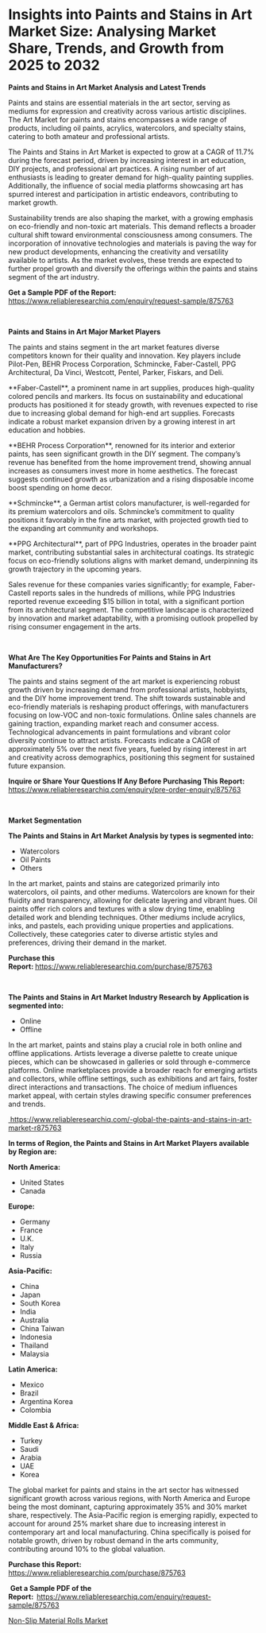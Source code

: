 <p><h1>Insights into Paints and Stains in Art Market Size: Analysing Market Share, Trends, and Growth from 2025 to 2032</h1></p><p><strong>Paints and Stains in Art Market Analysis and Latest Trends</strong></p>
<p><p>Paints and stains are essential materials in the art sector, serving as mediums for expression and creativity across various artistic disciplines. The Art Market for paints and stains encompasses a wide range of products, including oil paints, acrylics, watercolors, and specialty stains, catering to both amateur and professional artists. </p><p>The Paints and Stains in Art Market is expected to grow at a CAGR of 11.7% during the forecast period, driven by increasing interest in art education, DIY projects, and professional art practices. A rising number of art enthusiasts is leading to greater demand for high-quality painting supplies. Additionally, the influence of social media platforms showcasing art has spurred interest and participation in artistic endeavors, contributing to market growth.</p><p>Sustainability trends are also shaping the market, with a growing emphasis on eco-friendly and non-toxic art materials. This demand reflects a broader cultural shift toward environmental consciousness among consumers. The incorporation of innovative technologies and materials is paving the way for new product developments, enhancing the creativity and versatility available to artists. As the market evolves, these trends are expected to further propel growth and diversify the offerings within the paints and stains segment of the art industry.</p></p>
<p><strong>Get a Sample PDF of the Report:&nbsp;</strong> <a href="https://www.reliableresearchiq.com/enquiry/request-sample/875763?utm_campaign=2883&utm_medium=2&utm_source=Github&utm_content=ia&utm_term=21032025&utm_id=paints-and-stains-in-art">https://www.reliableresearchiq.com/enquiry/request-sample/875763</a></p>
<p>&nbsp;</p>
<p><strong>Paints and Stains in Art Major Market Players</strong></p>
<p><p>The paints and stains segment in the art market features diverse competitors known for their quality and innovation. Key players include Pilot-Pen, BEHR Process Corporation, Schmincke, Faber-Castell, PPG Architectural, Da Vinci, Westcott, Pentel, Parker, Fiskars, and Deli. </p><p>**Faber-Castell**, a prominent name in art supplies, produces high-quality colored pencils and markers. Its focus on sustainability and educational products has positioned it for steady growth, with revenues expected to rise due to increasing global demand for high-end art supplies. Forecasts indicate a robust market expansion driven by a growing interest in art education and hobbies.</p><p>**BEHR Process Corporation**, renowned for its interior and exterior paints, has seen significant growth in the DIY segment. The company’s revenue has benefited from the home improvement trend, showing annual increases as consumers invest more in home aesthetics. The forecast suggests continued growth as urbanization and a rising disposable income boost spending on home decor.</p><p>**Schmincke**, a German artist colors manufacturer, is well-regarded for its premium watercolors and oils. Schmincke’s commitment to quality positions it favorably in the fine arts market, with projected growth tied to the expanding art community and workshops. </p><p>**PPG Architectural**, part of PPG Industries, operates in the broader paint market, contributing substantial sales in architectural coatings. Its strategic focus on eco-friendly solutions aligns with market demand, underpinning its growth trajectory in the upcoming years.</p><p>Sales revenue for these companies varies significantly; for example, Faber-Castell reports sales in the hundreds of millions, while PPG Industries reported revenue exceeding $15 billion in total, with a significant portion from its architectural segment. The competitive landscape is characterized by innovation and market adaptability, with a promising outlook propelled by rising consumer engagement in the arts.</p></p>
<p>&nbsp;</p>
<p><strong>What Are The Key Opportunities For Paints and Stains in Art Manufacturers?</strong></p>
<p><p>The paints and stains segment of the art market is experiencing robust growth driven by increasing demand from professional artists, hobbyists, and the DIY home improvement trend. The shift towards sustainable and eco-friendly materials is reshaping product offerings, with manufacturers focusing on low-VOC and non-toxic formulations. Online sales channels are gaining traction, expanding market reach and consumer access. Technological advancements in paint formulations and vibrant color diversity continue to attract artists. Forecasts indicate a CAGR of approximately 5% over the next five years, fueled by rising interest in art and creativity across demographics, positioning this segment for sustained future expansion.</p></p>
<p><strong>Inquire or Share Your Questions If Any Before Purchasing This Report:</strong> <a href="https://www.reliableresearchiq.com/enquiry/pre-order-enquiry/875763?utm_campaign=2883&utm_medium=2&utm_source=Github&utm_content=ia&utm_term=21032025&utm_id=paints-and-stains-in-art">https://www.reliableresearchiq.com/enquiry/pre-order-enquiry/875763</a></p>
<p>&nbsp;</p>
<p><strong>Market Segmentation</strong></p>
<p><strong>The Paints and Stains in Art Market Analysis by types is segmented into:</strong></p>
<p><ul><li>Watercolors</li><li>Oil Paints</li><li>Others</li></ul></p>
<p><p>In the art market, paints and stains are categorized primarily into watercolors, oil paints, and other mediums. Watercolors are known for their fluidity and transparency, allowing for delicate layering and vibrant hues. Oil paints offer rich colors and textures with a slow drying time, enabling detailed work and blending techniques. Other mediums include acrylics, inks, and pastels, each providing unique properties and applications. Collectively, these categories cater to diverse artistic styles and preferences, driving their demand in the market.</p></p>
<p><strong>Purchase this Report:&nbsp;</strong><a href="https://www.reliableresearchiq.com/purchase/875763?utm_campaign=2883&utm_medium=2&utm_source=Github&utm_content=ia&utm_term=21032025&utm_id=paints-and-stains-in-art">https://www.reliableresearchiq.com/purchase/875763</a></p>
<p>&nbsp;</p>
<p><strong>The Paints and Stains in Art Market Industry Research by Application is segmented into:</strong></p>
<p><ul><li>Online</li><li>Offline</li></ul></p>
<p><p>In the art market, paints and stains play a crucial role in both online and offline applications. Artists leverage a diverse palette to create unique pieces, which can be showcased in galleries or sold through e-commerce platforms. Online marketplaces provide a broader reach for emerging artists and collectors, while offline settings, such as exhibitions and art fairs, foster direct interactions and transactions. The choice of medium influences market appeal, with certain styles drawing specific consumer preferences and trends.</p></p>
<p><a href="https://www.reliableresearchiq.com/-global-the-paints-and-stains-in-art-market-r875763?utm_campaign=2883&utm_medium=2&utm_source=Github&utm_content=ia&utm_term=21032025&utm_id=paints-and-stains-in-art">&nbsp;https://www.reliableresearchiq.com/-global-the-paints-and-stains-in-art-market-r875763</a></p>
<p><strong>In terms of Region, the Paints and Stains in Art Market Players available by Region are:</strong></p>
<p>
    <p> <strong> North America: </strong>
        <ul>
            <li>United States</li>
            <li>Canada</li>
        </ul>
        </p> 
    <p> <strong> Europe: </strong>
        <ul>
            <li>Germany</li>
            <li>France</li>
            <li>U.K.</li>
            <li>Italy</li>
            <li>Russia</li>
        </ul>
        </p> 
    <p> <strong> Asia-Pacific: </strong>
        <ul>
            <li>China</li>
            <li>Japan</li>
            <li>South Korea</li>
            <li>India</li>
            <li>Australia</li>
            <li>China Taiwan</li>
            <li>Indonesia</li>
            <li>Thailand</li>
            <li>Malaysia</li>
        </ul>
        </p> 
    <p> <strong> Latin America: </strong>
        <ul>
            <li>Mexico</li>
            <li>Brazil</li>
            <li>Argentina Korea</li>
            <li>Colombia</li>
        </ul>
        </p> 
    <p> <strong> Middle East & Africa: </strong>
        <ul>
            <li>Turkey</li>
            <li>Saudi</li>
            <li>Arabia</li>
            <li>UAE</li>
            <li>Korea</li>
        </ul>
    </p>
    </p>
<p><p>The global market for paints and stains in the art sector has witnessed significant growth across various regions, with North America and Europe being the most dominant, capturing approximately 35% and 30% market share, respectively. The Asia-Pacific region is emerging rapidly, expected to account for around 25% market share due to increasing interest in contemporary art and local manufacturing. China specifically is poised for notable growth, driven by robust demand in the arts community, contributing around 10% to the global valuation.</p></p>
<p><strong>Purchase this Report: </strong><a href="https://www.reliableresearchiq.com/purchase/875763?utm_campaign=2883&utm_medium=2&utm_source=Github&utm_content=ia&utm_term=21032025&utm_id=paints-and-stains-in-art">https://www.reliableresearchiq.com/purchase/875763</a></p>
<p>&nbsp;<strong>Get a Sample PDF of the Report:&nbsp;&nbsp;</strong><a href="https://www.reliableresearchiq.com/enquiry/request-sample/875763?utm_campaign=2883&utm_medium=2&utm_source=Github&utm_content=ia&utm_term=21032025&utm_id=paints-and-stains-in-art">https://www.reliableresearchiq.com/enquiry/request-sample/875763</a></p>
<p><strong></strong></p>
<p><p><a href="https://github.com/verikaahova/Market-Research-Report-List-1/blob/main/non-slip-material-rolls-market.md?utm_campaign=2883&utm_medium=2&utm_source=Github&utm_content=ia&utm_term=21032025&utm_id=paints-and-stains-in-art">Non-Slip Material Rolls Market</a></p></p>